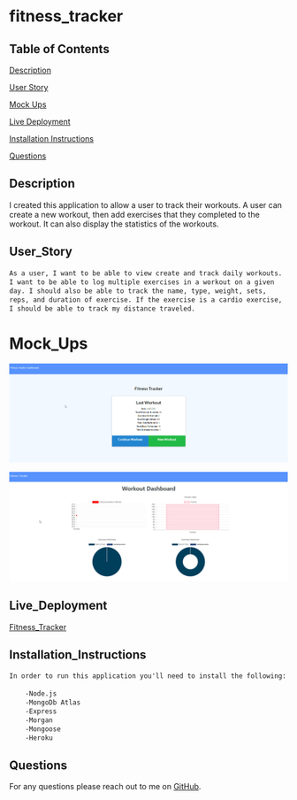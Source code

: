 # fitness_tracker


## Table of Contents

[Description](#Description)  

[User Story](#User_Story)  

[Mock Ups](#Mock_Ups)

[Live Deployment](#Live_Deployment)  

[Installation Instructions](#Installation_Instructions)  

[Questions](#Questions)  


## Description

I created this application to allow a user to track their workouts. A user can create a new workout, then add exercises that they completed to the workout. It can also display the statistics of the workouts.

## User_Story
```
As a user, I want to be able to view create and track daily workouts. I want to be able to log multiple exercises in a workout on a given day. I should also be able to track the name, type, weight, sets, reps, and duration of exercise. If the exercise is a cardio exercise, I should be able to track my distance traveled.
```

# Mock_Ups

![fitness_tracker](public/assets/images/mockup.png)

![fitness_tracker](public/assets/images/mockup2.png)


## Live_Deployment

[Fitness_Tracker](https://fkadir-fitness-tracker.herokuapp.com/)


## Installation_Instructions
```
In order to run this application you'll need to install the following:

    -Node.js
    -MongoDb Atlas
    -Express
    -Morgan
    -Mongoose
    -Heroku 
```


## Questions

For any questions please reach out to me on [GitHub](https://github.com/FarisKadir).